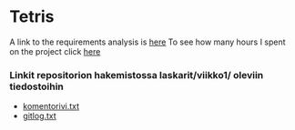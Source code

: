 # Tetris

A link to the requirements analysis is [here](https://github.com/alisa1eli/ot-harjoitustyo/blob/master/documentation/RequirementsAnalysis.md)
To see how many hours I spent on the project click [here](https://github.com/alisa1eli/ot-harjoitustyo/blob/master/documentation/Hours%20spent%20on%20the%20project.md)

### Linkit repositorion hakemistossa laskarit/viikko1/ oleviin tiedostoihin
* [komentorivi.txt](https://github.com/alisa1eli/ot-harjoitustyo/blob/master/laskarit/viikko1/komentorivi.txt)
* [gitlog.txt](https://github.com/alisa1eli/ot-harjoitustyo/blob/master/laskarit/viikko1/gitlog.txt)
